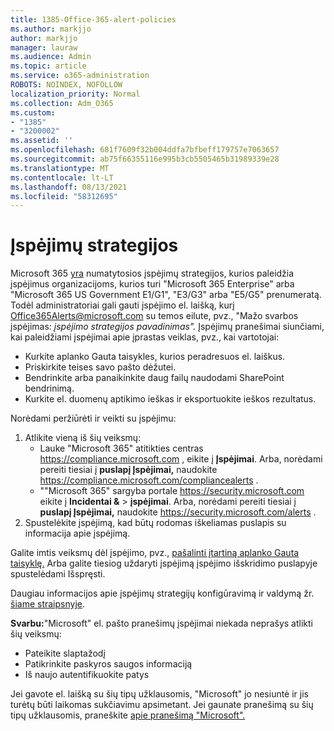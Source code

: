 ```yaml
---
title: 1385-Office-365-alert-policies
ms.author: markjjo
author: markjjo
manager: lauraw
ms.audience: Admin
ms.topic: article
ms.service: o365-administration
ROBOTS: NOINDEX, NOFOLLOW
localization_priority: Normal
ms.collection: Adm_O365
ms.custom:
- "1385"
- "3200002"
ms.assetid: ''
ms.openlocfilehash: 681f7609f32b004ddfa7bfbeff179757e7063657
ms.sourcegitcommit: ab75f66355116e995b3cb5505465b31989339e28
ms.translationtype: MT
ms.contentlocale: lt-LT
ms.lasthandoff: 08/13/2021
ms.locfileid: "58312695"
---
```

# <a name="alert-policies"></a>Įspėjimų strategijos

Microsoft 365 [yra](https://docs.microsoft.com/microsoft-365/compliance/alert-policies#default-alert-policies) numatytosios įspėjimų strategijos, kurios paleidžia įspėjimus organizacijoms, kurios turi "Microsoft 365 Enterprise" arba "Microsoft 365 US Government E1/G1", "E3/G3" arba "E5/G5" prenumeratą. Todėl administratoriai gali gauti įspėjimo el. laišką, kurį Office365Alerts@microsoft.com su temos eilute, pvz., "Mažo svarbos įspėjimas: *įspėjimo strategijos pavadinimas".* Įspėjimų pranešimai siunčiami, kai paleidžiami įspėjimai apie įprastas veiklas, pvz., kai vartotojai:

- Kurkite aplanko Gauta taisykles, kurios peradresuos el. laiškus.
- Priskirkite teises savo pašto dėžutei.
- Bendrinkite arba panaikinkite daug failų naudodami SharePoint bendrinimą.
- Kurkite el. duomenų aptikimo ieškas ir eksportuokite ieškos rezultatus.

Norėdami peržiūrėti ir veikti su įspėjimu:

1. Atlikite vieną iš šių veiksmų:
   - Lauke "Microsoft 365" atitikties centras <https://compliance.microsoft.com> , eikite į **Įspėjimai**. Arba, norėdami pereiti tiesiai į **puslapį Įspėjimai,** naudokite <https://compliance.microsoft.com/compliancealerts> .
   - ""Microsoft 365" sargyba portale <https://security.microsoft.com> eikite į **Incidentai &** \> **įspėjimai**. Arba, norėdami pereiti tiesiai į **puslapį Įspėjimai,** naudokite <https://security.microsoft.com/alerts> .
2. Spustelėkite įspėjimą, kad būtų rodomas iškeliamas puslapis su informacija apie įspėjimą.

Galite imtis veiksmų dėl įspėjimo, pvz., [pašalinti įtartiną aplanko Gauta taisyklę.](https://docs.microsoft.com/microsoft-365/security/office-365-security/responding-to-a-compromised-email-account) Arba galite tiesiog uždaryti įspėjimą  įspėjimo išskridimo puslapyje spustelėdami Išspręsti.

Daugiau informacijos apie įspėjimų strategijų konfigūravimą ir valdymą žr.  [šiame straipsnyje](https://docs.microsoft.com/microsoft-365/compliance/alert-policies).

**Svarbu:**"Microsoft" el. pašto pranešimų įspėjimai niekada neprašys atlikti šių veiksmų:

- Pateikite slaptažodį
- Patikrinkite paskyros saugos informaciją
- Iš naujo autentifikuokite patys

Jei gavote el. laišką su šių tipų užklausomis, "Microsoft" jo nesiuntė ir jis turėtų būti laikomas sukčiavimu apsimetant. Jei gaunate pranešimą su šių tipų užklausomis, praneškite [apie pranešimą "Microsoft".](https://docs.microsoft.com/microsoft-365/security/office-365-security/report-junk-email-messages-to-microsoft)
